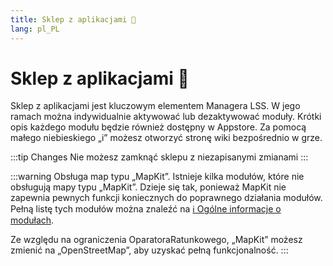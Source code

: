 ```yaml
---
title: Sklep z aplikacjami 🛒
lang: pl_PL
---
```


# Sklep z aplikacjami :shopping_cart:

Sklep z aplikacjami jest kluczowym elementem Managera LSS. W jego ramach można indywidualnie aktywować lub dezaktywować moduły. Krótki opis każdego modułu będzie również dostępny w Appstore. Za pomocą małego niebieskiego „i” możesz otworzyć stronę wiki bezpośrednio w grze. 

:::tip Changes
Nie możesz zamknąć sklepu z niezapisanymi zmianami
:::

:::warning Obsługa map typu „MapKit”.
Istnieje kilka modułów, które nie obsługują mapy typu „MapKit”. Dzieje się tak, ponieważ MapKit nie zapewnia pewnych funkcji koniecznych do poprawnego działania modułów. Pełną listę tych modułów można znaleźć na [ℹ️ Ogólne informacje o modułach][docs.apps].

Ze względu na ograniczenia OparatoraRatunkowego, „MapKit” możesz zmienić na „OpenStreetMap”, aby uzyskać pełną funkcjonalność.
:::

<!-- ==START_FOOTER== Do NOT edit anything below this line! Any edits will be removed as content is auto generated! -->
[lssm.status]: https://status.lss-manager.de/
[lssm.discord]: https://discord.gg/RcTNjpB
[lssm.userscript]: https://v4.lss-manager.de/lssm-v4.user.js
[lssm.donations]: https://donate.lss-manager.de/
[docs]: https://docs.lss-manager.de/
[docs.home]: /pl_PL/
[docs.apps]: /pl_PL/apps.md
[docs.appstore]: /pl_PL/appstore.md
[docs.bugs]: /pl_PL/bugs.md
[docs.error_report]: /pl_PL/error_report.md
[docs.faq]: /pl_PL/faq.md
[docs.metadata]: /pl_PL/metadata.md
[docs.other]: /pl_PL/other.md
[docs.settings]: /pl_PL/settings.md
[docs.suggestions]: /pl_PL/suggestions.md
[docs.support]: /pl_PL/support.md
[games.self]: https://operatorratunkowy.pl
[tampermonkey]: https://tampermonkey.net/
[github]: https://github.com/LSS-Manager/LSSM-V.4
[github.issues]: https://github.com/LSS-Manager/LSSM-V.4/issues
[github.issues.open]: https://github.com/LSS-Manager/LSSM-V.4/issues?q=is%3Aissue+is%3Aopen+label%3Abug